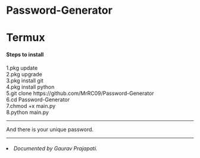 # Password-Generator

# Termux

<h4>Steps to install</h4>
1.pkg update <br>
2.pkg upgrade <br>
3.pkg install git<br>
4.pkg install python<br>
5.git clone https://github.com/MrRC09/Password-Generator<br>
6.cd Password-Generator<br>
7.chmod +x main.py<br>
8.python main.py<br>
<hr>
And there is your unique password.
<br>
<hr>
<h6><li>Documented by Gaurav Prajapati.</li></h6>
<br>

